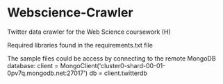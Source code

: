 # Webscience-Crawler
Twitter data crawler for the Web Science coursework (H)

Required libraries found in the requirements.txt file

The sample files could be access by connecting to the remote MongoDB database:
client = MongoClient('cluster0-shard-00-01-0pv7q.mongodb.net:27017')
db = client.twitterdb
